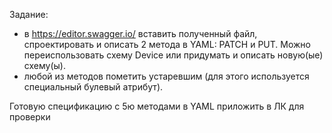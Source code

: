 Задание:

- в https://editor.swagger.io/ вставить полученный файл, спроектировать и описать
2 метода в YAML: PATCH и PUT. Можно переиспользовать схему Device или
придумать и описать новую(ые) схему(ы).
- любой из методов пометить устаревшим (для этого используется специальный
булевый атрибут).

Готовую спецификацию с 5ю методами в YAML приложить в ЛК для проверки